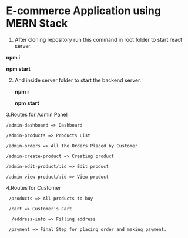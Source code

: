# E-commerce Application using MERN Stack

1. After cloning repository run this command in root folder to start react server.

**npm i**

**npm start**

2. And inside server folder to start the backend server.

   **npm i**

   **npm start**

3.Routes for Admin Panel

    /admin-dashboard => Dashboard

    /admin-products => Products List

    /admin-orders => All the Orders Placed by Customer

    /admin-create-product => Creating product

    /admin-edit-product/:id => Edit product

    /admin-view-product/:id => View product

4.Routes for Customer

     /products => All products to buy

     /cart => Customer's Cart

      /address-info => Filling address

     /payment => Final Step for placing order and making payment.
